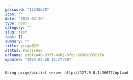 ```yaml
---
password: "12345678"
icon: ""
date: "2025-02-20"
type: Post
category: ""
slug: test
tags: []
summary: ""
title: picgo使用
status: Published
urlname: e36f2a4b-93ff-4eb2-8fcc-8090a93501fa
updated: "2025-02-20 12:27:00"
---
```


`Using picgo/piclist server http://127.0.0.1:36677/upload`
